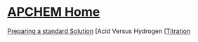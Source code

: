# [APCHEM Home](./../APCHEM-Home/)

[Preparing a standard Solution](./../Preparing-a-standard-Solution/)
[Acid Versus Hydrogen [[Titration](./../Acid-Versus-Hydrogen-[[Titration/)
